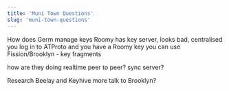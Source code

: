 ```yaml
---
title: 'Muni Town Questions'
slug: 'muni-town-questions'
---
```


How does Germ manage keys
Roomy has key server, looks bad, centralised
	you log in to ATProto and you have a Roomy key you can use
Fission/Brooklyn - key fragments

how are they doing realtime
peer to peer? sync server?

Research Beelay and Keyhive more
talk to Brooklyn?